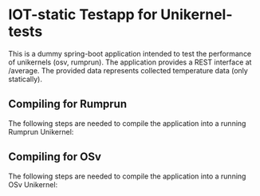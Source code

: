 # IOT-static Testapp for Unikernel-tests

This is a dummy spring-boot application intended to test the performance of unikernels (osv, rumprun).
The application provides a REST interface at /average. The provided data represents collected temperature data (only statically).



## Compiling for Rumprun

The following steps are needed to compile the application into a running Rumprun Unikernel:



## Compiling for OSv

The following steps are needed to compile the application into a running OSv Unikernel:


